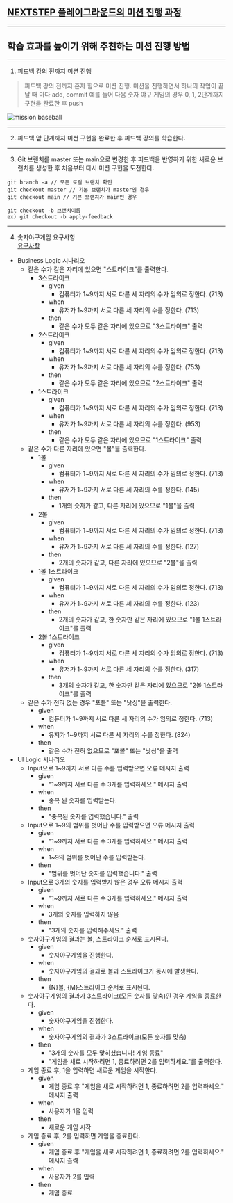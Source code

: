 ## [NEXTSTEP 플레이그라운드의 미션 진행 과정](https://github.com/next-step/nextstep-docs/blob/master/playground/README.md)

---
## 학습 효과를 높이기 위해 추천하는 미션 진행 방법

---
1. 피드백 강의 전까지 미션 진행 
> 피드백 강의 전까지 혼자 힘으로 미션 진행. 미션을 진행하면서 하나의 작업이 끝날 때 마다 add, commit
> 예를 들어 다음 숫자 야구 게임의 경우 0, 1, 2단계까지 구현을 완료한 후 push

![mission baseball](https://raw.githubusercontent.com/next-step/nextstep-docs/master/playground/images/mission_baseball.png)

---
2. 피드백 앞 단계까지 미션 구현을 완료한 후 피드백 강의를 학습한다.

---
3. Git 브랜치를 master 또는 main으로 변경한 후 피드백을 반영하기 위한 새로운 브랜치를 생성한 후 처음부터 다시 미션 구현을 도전한다.

```shell
git branch -a // 모든 로컬 브랜치 확인
git checkout master // 기본 브랜치가 master인 경우
git checkout main // 기본 브랜치가 main인 경우

git checkout -b 브랜치이름
ex) git checkout -b apply-feedback
```
---
4. 숫자야구게임 요구사항  
[요구사항](docs/requirements.md)
- Business Logic 시나리오 
  - 같은 수가 같은 자리에 있으면 "스트라이크"를 출력한다. 
    - 3스트라이크 
      - given 
        - 컴퓨터가 1~9까지 서로 다른 세 자리의 수가 임의로 정한다. (713) 
      - when
        - 유저가 1~9까지 서로 다른 세 자리의 수를 정한다. (713)
      - then 
        - 같은 수가 모두 같은 자리에 있으므로 "3스트라이크" 출력  
    - 2스트라이크
      - given
        - 컴퓨터가 1~9까지 서로 다른 세 자리의 수가 임의로 정한다. (713)
      - when
        - 유저가 1~9까지 서로 다른 세 자리의 수를 정한다. (753)
      - then
        - 같은 수가 모두 같은 자리에 있으므로 "2스트라이크" 출력
    - 1스트라이크
      - given
        - 컴퓨터가 1~9까지 서로 다른 세 자리의 수가 임의로 정한다. (713)
      - when
        - 유저가 1~9까지 서로 다른 세 자리의 수를 정한다. (953)
      - then
        - 같은 수가 모두 같은 자리에 있으므로 "1스트라이크" 출력
  - 같은 수가 다른 자리에 있으면 "볼"을 출력한다. 
    - 1볼
      - given
        - 컴퓨터가 1~9까지 서로 다른 세 자리의 수가 임의로 정한다. (713)
      - when
        - 유저가 1~9까지 서로 다른 세 자리의 수를 정한다. (145)
      - then
        - 1개의 숫자가 같고, 다른 자리에 있으므로 "1볼"을 출력
    - 2볼
      - given
        - 컴퓨터가 1~9까지 서로 다른 세 자리의 수가 임의로 정한다. (713)
      - when
        - 유저가 1~9까지 서로 다른 세 자리의 수를 정한다. (127)
      - then
        - 2개의 숫자가 같고, 다른 자리에 있으므로 "2볼"을 출력
    - 1볼 1스트라이크
      - given
        - 컴퓨터가 1~9까지 서로 다른 세 자리의 수가 임의로 정한다. (713)
      - when
        - 유저가 1~9까지 서로 다른 세 자리의 수를 정한다. (123)
      - then
        - 2개의 숫자가 같고, 한 숫자만 같은 자리에 있으므로 "1볼 1스트라이크"를 출력
    - 2볼 1스트라이크
      - given
        - 컴퓨터가 1~9까지 서로 다른 세 자리의 수가 임의로 정한다. (713)
      - when
        - 유저가 1~9까지 서로 다른 세 자리의 수를 정한다. (317)
      - then
        - 3개의 숫자가 같고, 한 숫자만 같은 자리에 있으므로 "2볼 1스트라이크"를 출력
  - 같은 수가 전혀 없는 경우 "포볼" 또는 "낫싱"을 출력한다. 
    - given
      - 컴퓨터가 1~9까지 서로 다른 세 자리의 수가 임의로 정한다. (713)
    - when
      - 유저가 1~9까지 서로 다른 세 자리의 수를 정한다. (824)
    - then 
      - 같은 수가 전혀 없으므로 "포볼" 또는 "낫싱"을 출력
- UI Logic 시나리오 
  - Input으로 1~9까지 서로 다른 수를 입력받으면 오류 메시지 출력 
    - given 
      - "1~9까지 서로 다른 수 3개를 입력하세요." 메시지 출력
    - when 
      - 중복 된 숫자를 입력받는다.
    - then 
      - "중복된 숫자를 입력했습니다." 출력
  - Input으로 1~9의 범위를 벗어난 수를 입력받으면 오류 메시지 출력
    - given 
      - "1~9까지 서로 다른 수 3개를 입력하세요." 메시지 출력
    - when 
      - 1~9의 범위를 벗어난 수를 입력받는다.
    - then 
      - "범위를 벗어난 숫자를 입력했습니다." 출력
  - Input으로 3개의 숫자를 입력받지 않은 경우 오류 메시지 출력 
    - given 
      - "1~9까지 서로 다른 수 3개를 입력하세요." 메시지 출력
    - when 
      - 3개의 숫자를 입력하지 않음
    - then 
      - "3개의 숫자를 입력해주세요." 출력 
  - 숫자야구게임의 결과는 볼, 스트라이크 순서로 표시된다. 
    - given 
      - 숫자야구게임을 진행한다. 
    - when 
      - 숫자야구게임의 결과로 볼과 스트라이크가 동시에 발생한다. 
    - then 
      - {N}볼, {M}스트라이크 순서로 표시된다.
  - 숫자야구게임의 결과가 3스트라이크(모든 숫자를 맞춤)인 경우 게임을 종료한다.
    - given 
      - 숫자야구게임을 진행한다. 
    - when 
      - 숫자야구게임의 결과가 3스트라이크(모든 숫자를 맞춤)
    - then 
      - "3개의 숫자를 모두 맞히셨습니다! 게임 종료" 
      - "게임을 새로 시작하려면 1, 종료하려면 2를 입력하세요."를 출력한다. 
  - 게임 종료 후, 1을 입력하면 새로운 게임을 시작한다. 
    - given 
      - 게임 종료 후 "게임을 새로 시작하려면 1, 종료하려면 2를 입력하세요." 메시지 출력
    - when 
      - 사용자가 1을 입력
    - then 
      - 새로운 게임 시작
  - 게임 종료 후, 2를 입력하면 게임을 종료한다.
    - given
      - 게임 종료 후 "게임을 새로 시작하려면 1, 종료하려면 2를 입력하세요." 메시지 출력
    - when
      - 사용자가 2를 입력
    - then
      - 게임 종료 